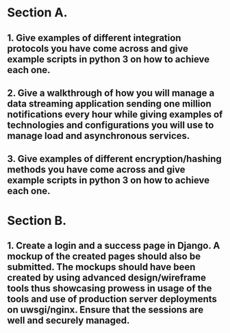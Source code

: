 # Section A.

## 1. Give examples of different integration protocols you have come across and give example scripts in python 3 on how to achieve each one.

## 2. Give a walkthrough of how you will manage a data streaming application sending one million notifications every hour while giving examples of technologies and configurations you will use to manage load and asynchronous services.

## 3. Give examples of different encryption/hashing methods you have come across and give example scripts in python 3 on how to achieve each one.

# Section B.

## 1. Create a login and a success page in Django. A mockup of the created pages should also be submitted. The mockups should have been created by using advanced design/wireframe tools thus showcasing prowess in usage of the tools and use of production server deployments on uwsgi/nginx. Ensure that the sessions are well and securely managed.
